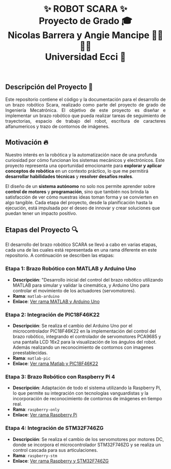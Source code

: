 <h1 align="center">✨ ROBOT SCARA ✨<br>
Proyecto de Grado 🎓<br>
Nicolas Barrera y Angie Mancipe 👨‍🎓👩‍🎓<br>
Universidad Ecci 🏫</h1><br>

## Descripción del Proyecto 📝
<div style="text-align: justify;">
Este repositorio contiene el código y la documentación para el desarrollo de un brazo robótico Scara, realizado como parte del proyecto de grado de Ingeniería Mecatrónica. El objetivo de este proyecto es diseñar e implementar un brazo robótico que pueda realizar tareas de seguimiento de trayectorias, espacio de trabajo del robot, escritura de caracteres alfanumericos y trazo de contornos de imágenes.
</div>

## Motivación 🔥 
Nuestro interés en la robótica y la automatización nace de una profunda curiosidad por cómo funcionan los sistemas mecánicos y electrónicos. Este proyecto representa una oportunidad emocionante para **explorar y aplicar conceptos de robótica** en un contexto práctico, lo que me permitirá **desarrollar habilidades técnicas** y **resolver desafíos reales**.

El diseño de un **sistema autónomo** no solo nos permite aprender sobre **control de motores** y **programación**, sino que también nos brinda la satisfacción de ver cómo nuestras ideas toman forma y se convierten en algo tangible. Cada etapa del proyecto, desde la planificación hasta la ejecución, está impulsada por el deseo de innovar y crear soluciones que puedan tener un impacto positivo.

## Etapas del Proyecto 🔍
El desarrollo del brazo robótico SCARA se llevó a cabo en varias etapas, cada una de las cuales está representada en una rama diferente en este repositorio. A continuación se describen las etapas:

### Etapa 1: Brazo Robótico con MATLAB y Arduino Uno
- **Descripción**: "Desarrollo inicial del control del brazo robótico utilizando MATLAB para simular y validar la cinemática, y Arduino Uno para controlar el movimiento de los actuadores (servomotores).
- **Rama**: `matlab-arduino`
- **Enlace**: [Ver rama MATLAB y Arduino Uno](https://github.com/NicolasB0429/Proyecto-de-grado-ROBOT-SCARA/tree/matlab-arduino?tab=readme-ov-file)

### Etapa 2: Integración de PIC18F46K22
- **Descripción**: Se realiza el cambio del Arduino Uno por el microcontrolador PIC18F46K22 en la implementación del control del brazo robótico, integrando el controlador de servomotores PCA9685 y una pantalla LCD 16x2 para la visualización de los ángulos del robot. Además realizando un reconocimiento de contornos con imagenes preestablecidas.
- **Rama**: `matlab-pic`
- **Enlace**: [Ver rama Matlab y PIC18F46K22](https://github.com/NicolasB0429/Proyecto-de-grado-ROBOT-SCARA/tree/matlab-pic?tab=readme-ov-file)

### Etapa 3: Brazo Robótico con Raspberry Pi 4
- **Descripción**: Adaptación de todo el sistema utilizando la Raspberry Pi, lo que permite su integración con tecnologías vanguardistas y la incorporación de reconocimiento de contornos de imágenes en tiempo real.
- **Rama**: `raspberry-only`
- **Enlace**: [Ver rama Raspberry Pi](https://github.com/NicolasB0429/Proyecto-de-grado-ROBOT-SCARA/tree/raspberry-only)

### Etapa 4: Integración de STM32F746ZG
- **Descripción**: Se realiza el cambio de los servomotores por motores DC, donde se incorpora el microcontrolador STM32F746ZG y se realiza un control cascada para sus articulaciones.
- **Rama**: `raspberry-stm`
- **Enlace**: [Ver rama Raspberry y STM32F746ZG](https://github.com/usuario/brazo-robotico-scara/tree/stm32-version)






